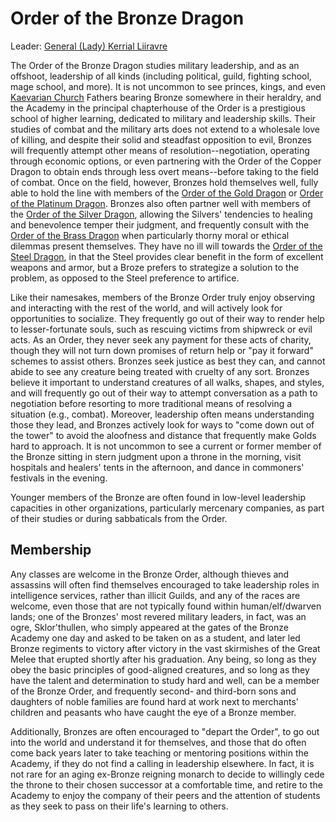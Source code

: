 # Order of the Bronze Dragon
Leader: [General (Lady) Kerrial Liiravre](../../../People/KerrialLiiravre.md)

The Order of the Bronze Dragon studies military leadership, and as an offshoot, leadership of all kinds (including political, guild, fighting school, mage school, and more). It is not uncommon to see princes, kings, and even [Kaevarian Church](../../../Religions/KaevarianChurch.md) Fathers bearing Bronze somewhere in their heraldry, and the Academy in the principal chapterhouse of the Order is a prestigious school of higher learning, dedicated to military and leadership skills. Their studies of combat and the military arts does not extend to a wholesale love of killing, and despite their solid and steadfast opposition to evil, Bronzes will frequently attempt other means of resolution--negotiation, operating through economic options, or even partnering with the Order of the Copper Dragon to obtain ends through less overt means--before taking to the field of combat. Once on the field, however, Bronzes hold themselves well, fully able to hold the line with members of the [Order of the Gold Dragon](Gold.md) or [Order of the Platinum Dragon](Platinum.md). Bronzes also often partner well with members of the [Order of the Silver Dragon](Silver.md), allowing the Silvers' tendencies to healing and benevolence temper their judgment, and frequently consult with the [Order of the Brass Dragon](Bronze.md) when particularly thorny moral or ethical dilemmas present themselves. They have no ill will towards the [Order of the Steel Dragon](Steel.md), in that the Steel provides clear benefit in the form of excellent weapons and armor, but a Broze prefers to strategize a solution to the problem, as opposed to the Steel preference to artifice.
 
Like their namesakes, members of the Bronze Order truly enjoy observing and interacting with the rest of the world, and will actively look for opportunities to socialize. They frequently go out of their way to render help to lesser-fortunate souls, such as rescuing victims from shipwreck or evil acts. As an Order, they never seek any payment for these acts of charity, though they will not turn down promises of return help or "pay it forward" schemes to assist others. Bronzes seek justice as best they can, and cannot abide to see any creature being treated with cruelty of any sort. Bronzes believe it important to understand creatures of all walks, shapes, and styles, and will frequently go out of their way to attempt conversation as a path to negotiation before resorting to more traditional means of resolving a situation (e.g., combat). Moreover, leadership often means understanding those they lead, and Bronzes actively look for ways to "come down out of the tower" to avoid the aloofness and distance that frequently make Golds hard to approach. It is not uncommon to see a current or former member of the Bronze sitting in stern judgment upon a throne in the morning, visit hospitals and healers' tents in the afternoon, and dance in commoners' festivals in the evening.

Younger members of the Bronze are often found in low-level leadership capacities in other organizations, particularly mercenary companies, as part of their studies or during sabbaticals from the Order.
 
## Membership
Any classes are welcome in the Bronze Order, although thieves and assassins will often find themselves encouraged to take leadership roles in intelligence services, rather than illicit Guilds, and any of the races are welcome, even those that are not typically found within human/elf/dwarven lands; one of the Bronzes' most revered military leaders, in fact, was an ogre, Sklor'thullen, who simply appeared at the gates of the Bronze Academy one day and asked to be taken on as a student, and later led Bronze regiments to victory after victory in the vast skirmishes of the Great Melee that erupted shortly after his graduation. Any being, so long as they obey the basic principles of good-aligned creatures, and so long as they have the talent and determination to study hard and well, can be a member of the Bronze Order, and frequently second- and third-born sons and daughters of noble families are found hard at work next to merchants' children and peasants who have caught the eye of a Bronze member.
 
Additionally, Bronzes are often encouraged to "depart the Order", to go out into the world and understand it for themselves, and those that do often come back years later to take teaching or mentoring positions within the Academy, if they do not find a calling in leadership elsewhere. In fact, it is not rare for an aging ex-Bronze reigning monarch to decide to willingly cede the throne to their chosen successor at a comfortable time, and retire to the Academy to enjoy the company of their peers and the attention of students as they seek to pass on their life's learning to others.

